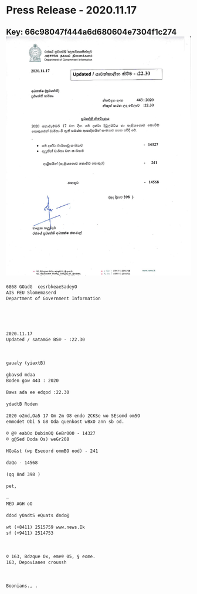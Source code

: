 # Press Release - 2020.11.17 
Key: 66c98047f444a6d680604e7304f1c274 
![img](img/66c98047f444a6d680604e7304f1c274.jpg)
---
```
6868 GOadG  cesrbkeaeSadeyO
AIS FEU Slomemaserd
Department of Government Information

 

 

2020.11.17
Updated / satamGe BS® - :22.30

 

gaualy (yiaxtB)

gbavsd mdaa
Boden gow 443 : 2020

Baws ada ee edqod :22.30

ydadtB Roden

2020 o2md,Oa5 17 Om 2m O8 endo 2CKSe wo SEsomd om5O
emmodet Obi 5 G8 Oda quenkost wBxO ann sb od.

© @® eabOo Dobim0Q 6eBr000 - 14327
© g@Sed Doda Os) weGr208

HGo&st (wp Eseoord ommBO ood) - 241

daQo - 14568

(qq 8nd 398 )

pet,

—
MED AGH oO

ddod yOadtS eQuats dndo@

wt (+8411) 2515759 www.news.Ik
sf (+9411) 2514753

 

© 163, Bdzque Ox, eme® 05, § eome.
163, Depovianes croussh

    

Boonians., .

```
